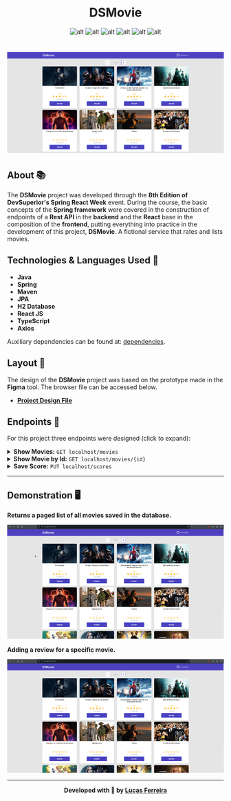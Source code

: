 <h1 align="center"><b> DSMovie</b></h1>

<div align="center">

![alt](https://img.shields.io/badge/java-v17-red?style=flat&logo=coffeescript)
![alt](https://img.shields.io/badge/spring-v3.0.4-green?style=flat&logo=spring)
![alt](https://img.shields.io/badge/npm-v8.19.3-red?style=flat&logo=npm)
![alt](https://img.shields.io/badge/yarn-v1.22.19-blue?style=flat&logo=yarn)
![alt](https://img.shields.io/badge/node-v16.19.1-green?style=flat&logo=nodedotjs)
![alt](https://img.shields.io/github/languages/count/lucasferreiraz/dsmovie)

</div>

<h1 align="center"><img src="./media/desktop.png"></h1>

## About 📚

The **DSMovie** project was developed through the **8th Edition of DevSuperior's Spring React Week** event. During the course, the basic concepts of the **Spring framework** were covered in the construction of endpoints of a **Rest API** in the **backend** and the **React** base in the composition of the **frontend**, putting everything into practice in the development of this project, **DSMovie**. A fictional service that rates and lists movies.



## Technologies & Languages Used 🚀

- **Java**
- **Spring**
- **Maven**
- **JPA**
- **H2 Database**
- **React JS**
- **TypeScript**
- **Axios**

Auxiliary dependencies can be found at: [dependencies](https://github.com/lucasferreiraz/dsmovie/network/dependencies).


## Layout 🔖

The design of the **DSMovie** project was based on the prototype made in the **Figma** tool. The browser file can be accessed below.
- **[Project Design File](https://www.figma.com/file/mt3o98SME4m7DlDgyEAp4W/DSMovie?t=eSDnHyanfkflsdAx-0)**


## Endpoints 🔗

For this project three endpoints were designed (click to expand): <br>

<details>

<summary><b>Show Movies:</b> <code>GET localhost/movies</code></summary>

## Show Paginated Movies List

Returns an object containing a paginated list of the first 12 sellers for each page.

**Method** : `GET`

**URL** : `localhost/movies`

### OR

**URL** : `http://localhost:8080/movies?size=12&page=${pageNumber}&sort=id`

## Success Response

**Code** : `200 OK`

**Content example:**

```json
{
    "content": [
        {
            "id": 1,
            "title": "The Witcher",
            "score": 3.0,
            "count": 3,
            "image": "https://www.themoviedb.org/t/p/w533_and_h300_bestv2/jBJWaqoSCiARWtfV0GlqHrcdidd.jpg"
        },
        {
            "id": 2,
            "title": "Venom: Tempo de Carnificina",
            "score": 4.0,
            "count": 5,
            "image": "https://www.themoviedb.org/t/p/w533_and_h300_bestv2/vIgyYkXkg6NC2whRbYjBD7eb3Er.jpg"
        },


            "."
            "."
            "."


        {
            "id": 12,
            "title": "Star Wars: Episódio I - A Ameaça Fantasma",
            "score": 0.0,
            "count": 0,
            "image": "https://www.themoviedb.org/t/p/w533_and_h300_bestv2/36LnijfQCOC89rCMOhn2OINXROI.jpg"
        }
    ],
    "pageable": {
        "sort": {
            "empty": false,
            "sorted": true,
            "unsorted": false
        },
        "offset": 0,
        "pageNumber": 0,
        "pageSize": 12,
        "paged": true,
        "unpaged": false
    },
    "last": false,
    "totalPages": 3,
    "totalElements": 29,
    "size": 12,
    "number": 0,
    "sort": {
        "empty": false,
        "sorted": true,
        "unsorted": false
    },
    "first": true,
    "numberOfElements": 12,
    "empty": false
}
```
</details>

<details>

<summary><b>Show Movie by Id:</b> <code>GET localhost/movies/{id}</code></summary>

## Return Movie By Id

Returns an object belonging to the id passed as a parameter.

**Method** : `GET`

**URL** : `localhost/movies/{id}`

### OR

**URL** : `http://localhost:8080/movies/{id}`

## Success Response

**Code** : `200 OK`

**Content example:**

```json
{
    "id": 1,
    "title": "The Witcher",
    "score": 3.0,
    "count": 3,
    "image": "https://www.themoviedb.org/t/p/w533_and_h300_bestv2/jBJWaqoSCiARWtfV0GlqHrcdidd.jpg"
}
```
</details>

<details>

<summary><b>Save Score:</b> <code>PUT localhost/scores</code></summary>

## Save Score By Id

An object containing three fields with the following types must be provided: movieId: integer, email: string, score: double.
If there is an rating related to that email, the score is updated, if not a new score is added.

**Method** : `PUT`

**URL** : `localhost/sales/{id}/notification`

**Code** : `200 OK`

**Content example:**

```json
{
    "movieId": 1,
    "email": "lucas@gmail.com",
    "score": 3
}
```

</details>

---

## Demonstration 🖥️

**Returns a paged list of all movies saved in the database.**

![alt](./media/demo1.gif)

**Adding a review for a specific movie.**

![alt](./media/demo2.gif)

---

<p align="center" style="font-weight:bolder">
    Developed with 💛 by <a href="https://github.com/lucasferreiraz">Lucas Ferreira</a>
</p>